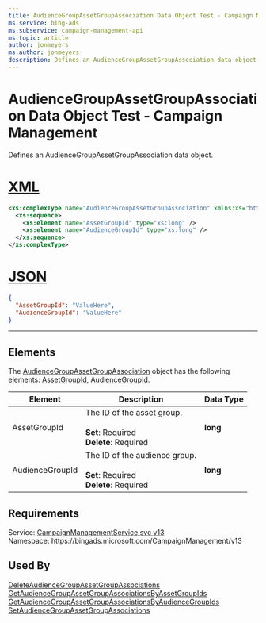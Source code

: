 ```yaml
---
title: AudienceGroupAssetGroupAssociation Data Object Test - Campaign Management
ms.service: bing-ads
ms.subservice: campaign-management-api
ms.topic: article
author: jonmeyers
ms.author: jonmeyers
description: Defines an AudienceGroupAssetGroupAssociation data object.(test)
---
```

# AudienceGroupAssetGroupAssociation Data Object Test - Campaign Management
Defines an AudienceGroupAssetGroupAssociation data object.

# [XML](#tab/xml)

```xml
<xs:complexType name="AudienceGroupAssetGroupAssociation" xmlns:xs="http://www.w3.org/2001/XMLSchema">
  <xs:sequence>
    <xs:element name="AssetGroupId" type="xs:long" />
    <xs:element name="AudienceGroupId" type="xs:long" />
  </xs:sequence>
</xs:complexType>
```

# [JSON](#tab/json)

```json
{
  "AssetGroupId": "ValueHere",
  "AudienceGroupId": "ValueHere"
}
```

-----

## <a name="elements"></a>Elements

The [AudienceGroupAssetGroupAssociation](audiencegroupassetgroupassociation.md) object has the following elements: [AssetGroupId](#assetgroupid), [AudienceGroupId](#audiencegroupid).

|Element|Description|Data Type|
|-----------|---------------|-------------|
|<a name="assetgroupid"></a>AssetGroupId|The ID of the asset group.<br /><br />**Set**: Required<br />**Delete**: Required |**long**|
|<a name="audiencegroupid"></a>AudienceGroupId|The ID of the audience group.<br /><br />**Set**: Required<br />**Delete**: Required|**long**|

## Requirements
Service: [CampaignManagementService.svc v13](https://campaign.api.bingads.microsoft.com/Api/Advertiser/CampaignManagement/v13/CampaignManagementService.svc)  
Namespace: https\://bingads.microsoft.com/CampaignManagement/v13  

## Used By
[DeleteAudienceGroupAssetGroupAssociations](deleteaudiencegroupassetgroupassociations.md)  
[GetAudienceGroupAssetGroupAssociationsByAssetGroupIds](getaudiencegroupassetgroupassociationsbyassetgroupids.md)  
[GetAudienceGroupAssetGroupAssociationsByAudienceGroupIds](getaudiencegroupassetgroupassociationsbyaudiencegroupids.md)  
[SetAudienceGroupAssetGroupAssociations](setaudiencegroupassetgroupassociations.md)  
